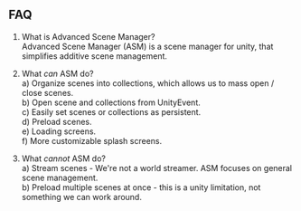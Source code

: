 ## FAQ
1. What is Advanced Scene Manager?</br>
Advanced Scene Manager (ASM) is a scene manager for unity, that simplifies additive scene management.

2. What *can* ASM do?</br>
a) Organize scenes into collections, which allows us to mass open / close scenes.</br>
b) Open scene and collections from UnityEvent.</br>
c) Easily set scenes or collections as persistent.</br>
d) Preload scenes.</br>
e) Loading screens.</br>
f) More customizable splash screens.</br>

3. What *cannot* ASM do?</br>
a) Stream scenes - We're not a world streamer. ASM focuses on general scene management.</br>
b) Preload multiple scenes at once - this is a unity limitation, not something we can work around.</br>
